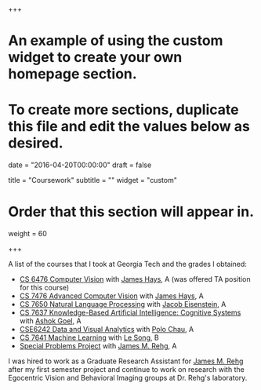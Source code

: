 +++
# An example of using the custom widget to create your own homepage section.
# To create more sections, duplicate this file and edit the values below as desired.

date = "2016-04-20T00:00:00"
draft = false

title = "Coursework"
subtitle = ""
widget = "custom"

# Order that this section will appear in.
weight = 60

+++

A list of the courses that I took at Georgia Tech and the grades I obtained:

- [CS 6476 Computer Vision](https://www.cc.gatech.edu/~hays/compvision/) with [James Hays](https://www.cc.gatech.edu/~hays/),  A (was offered TA position for this course)
- [CS 7476 Advanced Computer Vision](https://www.cc.gatech.edu/~hays/7476/) with [James Hays](https://www.cc.gatech.edu/~hays/), A
- [CS 7650 Natural Language Processing](https://github.com/jacobeisenstein/gt-nlp-class) with [Jacob Eisenstein](https://www.cc.gatech.edu/~jeisenst/), A
- [CS 7637 Knowledge-Based Artificial Intelligence: Cognitive Systems](https://www.omscs.gatech.edu/cs-7637-knowledge-based-artificial-intelligence-cognitive-systems) with [Ashok Goel](http://home.cc.gatech.edu/dil/3), A
- [CSE6242 Data and Visual Analytics](http://poloclub.gatech.edu/cse6242/2017fall/) with [Polo Chau](https://www.cc.gatech.edu/~dchau/), A
- [CS 7641 Machine Learning](https://www.cc.gatech.edu/~lsong/teaching/CSE6740fall16.html) with [Le Song](https://www.cc.gatech.edu/~lsong/index.html), B
- [Special Problems Project](https://github.com/natanielruiz/android-yolo) with [James M. Rehg](http://rehg.org/), A

I was hired to work as a Graduate Research Assistant for [James M. Rehg](http://rehg.org/) after my first semester project and continue to work on research with the Egocentric Vision and Behavioral Imaging groups at Dr. Rehg's laboratory.
